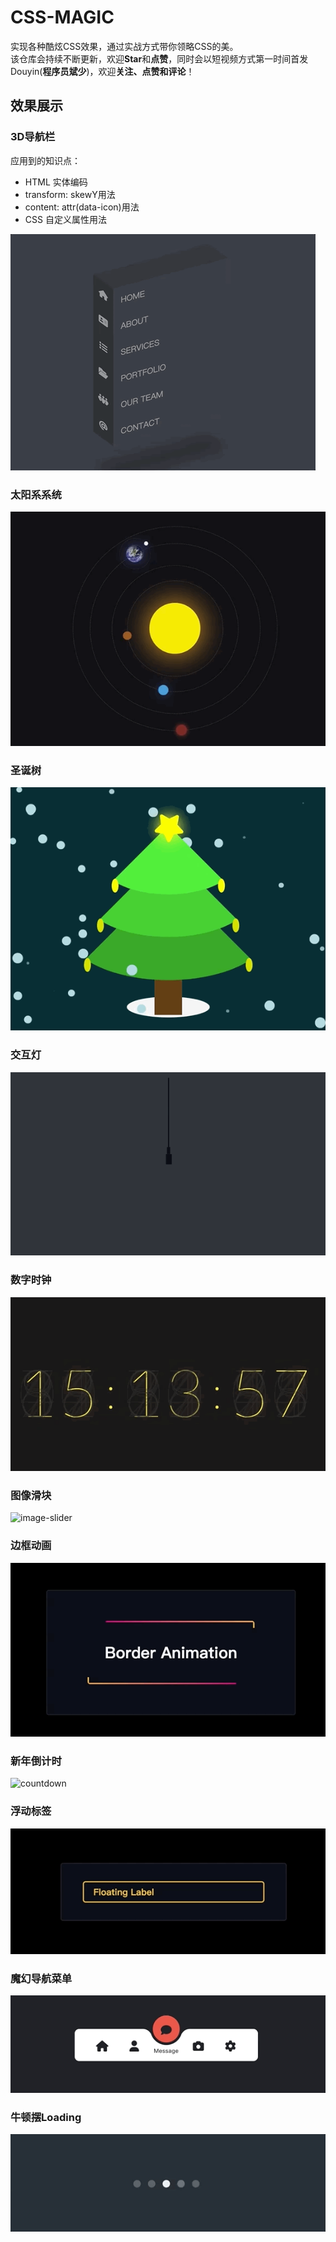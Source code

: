 # CSS-MAGIC
实现各种酷炫CSS效果，通过实战方式带你领略CSS的美。   
该仓库会持续不断更新，欢迎**Star**和**点赞**，同时会以短视频方式第一时间首发Douyin(**程序员斌少**)，欢迎**关注、点赞和评论**！

## 效果展示
### 3D导航栏
应用到的知识点：   
- HTML 实体编码
- transform: skewY用法
- content: attr(data-icon)用法
- CSS 自定义属性用法
  
![navigation](./apps/3D-navigation/navigation.gif)

### 太阳系系统
![solar-system](./apps/solar-system/solar-system.gif)

### 圣诞树
![crismas-tree](./apps/crismas-tree/crismas.gif)

### 交互灯
![lamp](./apps/lamp/lamp.gif)

### 数字时钟
![digital-clock](./apps/digital-clock/clock.gif)

### 图像滑块
![image-slider](./apps/image-slider/slider.gif)

### 边框动画
![border-animation](./apps/border-animation/border-animation.gif)

### 新年倒计时
![countdown](./apps/countdown-new-year/count-down.gif)

### 浮动标签
![floating-label](./apps/floating-label/floating-label.gif)

### 魔幻导航菜单
![navigation-menu](./apps/navigation-menu/navigation-menu.gif)

### 牛顿摆Loading
![newton-cradle-loading](./apps/newton-cradle-loader/newton-cradle-loader.gif)
